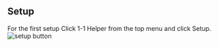 ## Setup

For the first setup Click 1-1 Helper from the top menu and click Setup.
![setup button](https://i.imgur.com/LLXTH2b.png)
